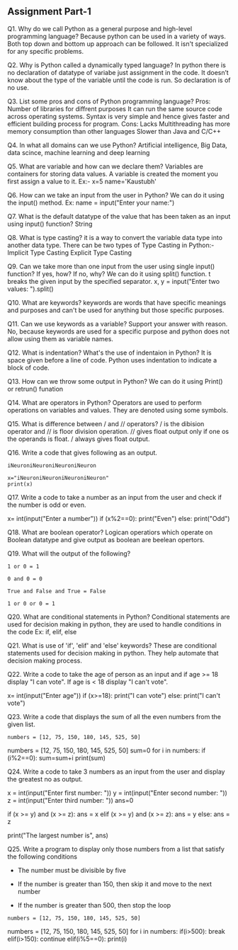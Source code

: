 ## Assignment Part-1
Q1. Why do we call Python as a general purpose and high-level programming language?
    Because python can be used in a variety of ways. Both top down and bottom up approach can be followed. It isn't specialized for any specific problems.

Q2. Why is Python called a dynamically typed language?
    In python there is no declaration of datatype of variabe just assignment in the code.  It doesn’t know about the type of the variable until the code is run. So declaration is of no use. 

Q3. List some pros and cons of Python programming language?
    Pros: Number of libraries for diffrent purposes
          It can run the same source code across operating systems.
          Syntax is very simple and hence gives faster and efficient building process for program.
    Cons: Lacks Multithreading 
          has more memory consumption than other languages
          Slower than Java and C/C++

Q4. In what all domains can we use Python?
    Artificial intelligence, Big Data, data scince, machine learning and deep learning

Q5. What are variable and how can we declare them?
    Variables are containers for storing data values. A variable is created the moment you first assign a value to it.
    Ex:- x=5
         name='Kaustubh'

Q6. How can we take an input from the user in Python?
    We can do it using the input() method. 
    Ex: name = input("Enter your name:")


Q7. What is the default datatype of the value that has been taken as an input using input() function?
    String

Q8. What is type casting?
    it is a way to convert the variable data type into another data type. There can be two types of Type Casting in Python:- 
    Implicit Type Casting
    Explicit Type Casting

Q9. Can we take more than one input from the user using single input() function? If yes, how? If no, why?
    We can do it using split() function. t breaks the given input by the specified separator. 
    x, y = input("Enter two values: ").split() 

Q10. What are keywords?
     keywords are words that have specific meanings and purposes and can't be used for anything but those specific purposes.

Q11. Can we use keywords as a variable? Support your answer with reason.
     No, because keywords are used for a specific purpose and python does not allow using them as variable names.

Q12. What is indentation? What's the use of indentaion in Python?
     It is space given before a line of code. Python uses indentation to indicate a block of code.
     

Q13. How can we throw some output in Python?
     We can do it using Print() or retrun() funation

Q14. What are operators in Python?
     Operators are used to perform operations on variables and values. They are denoted using some symbols. 

Q15. What is difference between / and // operators?
    / is the dibision operator and // is floor division operation. // gives float output only if one os the operands is float. / always gives float output.

Q16. Write a code that gives following as an output.
```
iNeuroniNeuroniNeuroniNeuron
```
    x="iNeuroniNeuroniNeuroniNeuron"
    print(x)

Q17. Write a code to take a number as an input from the user and check if the number is odd or even.

x= int(input("Enter a number"))
if (x%2==0):
    print("Even")
else:
    print("Odd")

Q18. What are boolean operator?
    Logican operatiors which operate on Boolean datatype and give output as boolean are beelean opertors.

Q19. What will the output of the following?
```
1 or 0 = 1

0 and 0 = 0

True and False and True = False

1 or 0 or 0 = 1
```

Q20. What are conditional statements in Python?
    Conditional statements are used for decision making in python, they are used to handle conditions in the code
    Ex: if, elif, else

Q21. What is use of 'if', 'elif' and 'else' keywords?
     These are conditional statements used for decision making in python. They help automate that decision making process.

Q22. Write a code to take the age of person as an input and if age >= 18 display "I can vote". If age is < 18 display "I can't vote".

x= int(input("Enter age"))
if (x>=18):
    print("I can vote")
else:
    print("I can't vote")
     

Q23. Write a code that displays the sum of all the even numbers from the given list.
```
numbers = [12, 75, 150, 180, 145, 525, 50]
```
numbers = [12, 75, 150, 180, 145, 525, 50]
sum=0
for i in numbers:
    if (i%2==0):
        sum=sum+i
print(sum)

Q24. Write a code to take 3 numbers as an input from the user and display the greatest no as output.

x = int(input("Enter first number: "))
y = int(input("Enter second number: "))
z = int(input("Enter third number: "))
ans=0

if (x >= y) and (x >= z):
   ans = x
elif (x >= y) and (x >= z):
   ans = y
else:
   ans = z

print("The largest number is", ans)


Q25. Write a program to display only those numbers from a list that satisfy the following conditions

- The number must be divisible by five

- If the number is greater than 150, then skip it and move to the next number

- If the number is greater than 500, then stop the loop
```
numbers = [12, 75, 150, 180, 145, 525, 50]
```

numbers = [12, 75, 150, 180, 145, 525, 50]
for i in numbers:
    if(i>500):
        break
    elif(i>150):
        continue
    elif(i%5==0):
        print(i)